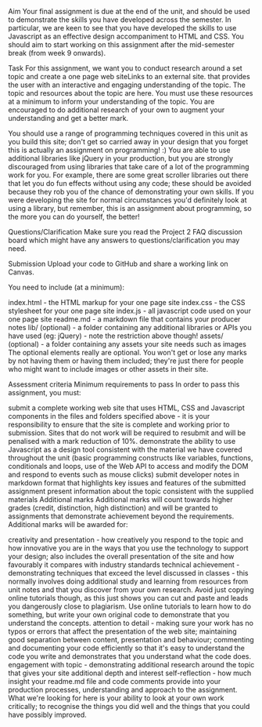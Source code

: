 Aim
Your final assignment is due at the end of the unit, and should be used to demonstrate the skills you have developed across the semester.  In particular, we are keen to see that you have developed the skills to use Javascript as an effective design accompaniment to HTML and CSS.  You should aim to start working on this assignment after the mid-semester break (from week 9 onwards).

Task
For this assignment, we want you to conduct research around a set topic and create a one page web siteLinks to an external site. that provides the user with an interactive and engaging understanding of the topic.  The topic and resources about the topic are here.  You must use these resources at a minimum to inform your understanding of the topic.  You are encouraged to do additional research of your own to augment your understanding and get a better mark.

You should use a range of programming techniques covered in this unit as you build this site; don't get so carried away in your design that you forget this is actually an assignment on programming! :)  You are able to use additional libraries like jQuery in your production, but you are strongly discouraged from using libraries that take care of a lot of the programming work for you.  For example, there are some great scroller libraries out there that let you do fun effects without using any code; these should be avoided because they rob you of the chance of demonstrating your own skills.  If you were developing the site for normal circumstances you'd definitely look at using a library, but remember, this is an assignment about programming, so the more you can do yourself, the better!

Questions/Clarification
Make sure you read the Project 2 FAQ discussion board which might have any answers to questions/clarification you may need. 

Submission
Upload your code to GitHub and share a working link on Canvas. 

You need to include (at a minimum):

index.html - the HTML markup for your one page site
index.css - the CSS stylesheet for your one page site
index.js - all javascript code used on your one page site
readme.md - a markdown file that contains your producer notes
lib/  (optional) - a folder containing any additional libraries or APIs you have used (eg: jQuery) - note the restriction above though!
assets/ (optional) - a folder containing any assets your site needs such as images
The optional elements really are optional.  You won't get or lose any marks by not having them or having them included; they're just there for people who might want to include images or other assets in their site.

Assessment criteria
Minimum requirements to pass
In order to pass this assignment, you must:

submit a complete working web site that uses HTML, CSS and Javascript components in the files and folders specified above - it is your responsibility to ensure that the site is complete and working prior to submission.  Sites that do not work will be required to resubmit and will be penalised with a mark reduction of 10%.
demonstrate the ability to use Javascript as a design tool consistent with the material we have covered throughout the unit (basic programming constructs like variables, functions, conditionals and loops, use of the Web API to access and modify the DOM and respond to events such as mouse clicks)
submit developer notes in markdown format that highlights key issues and features of the submitted assignment
present information about the topic consistent with the supplied materials
Additional marks
Additional marks will count towards higher grades (credit, distinction, high distinction) and will be granted to assignments that demonstrate achievement beyond the requirements. Additional marks will be awarded for:

creativity and presentation - how creatively you respond to the topic and how innovative you are in the ways that you use the technology to support your design; also includes the overall presentation of the site and how favourably it compares with industry standards
technical achievement - demonstrating techniques that exceed the level discussed in classes - this normally involves doing additional study and learning from resources from unit notes and that you discover from your own research.  Avoid just copying online tutorials though, as this just shows you can cut and paste and leads you dangerously close to plagiarism.  Use online tutorials to learn how to do something, but write your own original code to demonstrate that you understand the concepts.
attention to detail - making sure your work has no typos or errors that affect the presentation of the web site; maintaining good separation between content, presentation and behaviour; commenting and documenting your code efficiently so that it's easy to understand the code you write and demonstrates that you understand what the code does.
engagement with topic - demonstrating additional research around the topic that gives your site additional depth and interest
self-reflection - how much insight your readme.md file and code comments provide into your production processes, understanding and approach to the assignment.  What we're looking for here is your ability to look at your own work critically; to recognise the things you did well and the things that you could have possibly improved.